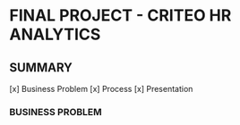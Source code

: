 # FINAL PROJECT - CRITEO HR ANALYTICS


## SUMMARY 

[x] Business Problem
[x] Process
[x] Presentation

### BUSINESS PROBLEM 
